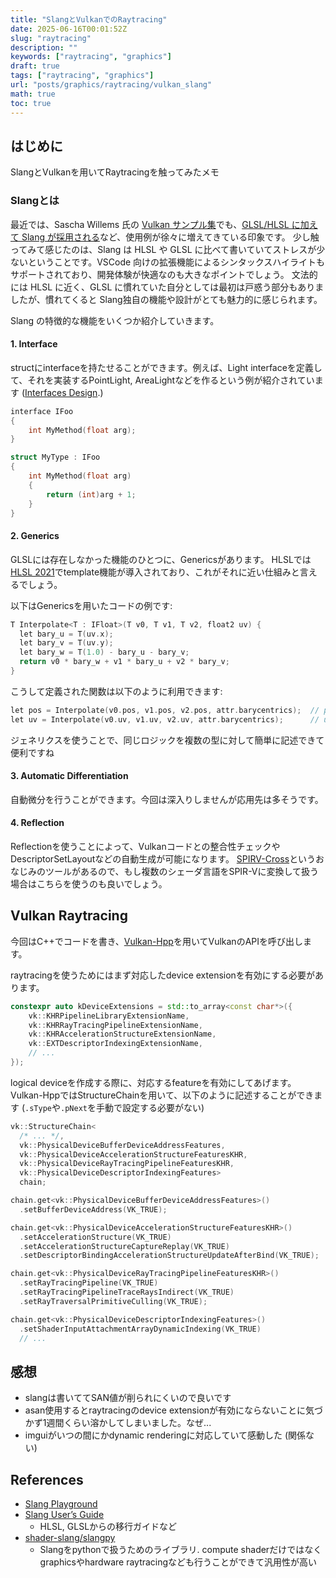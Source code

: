```yaml
---
title: "SlangとVulkanでのRaytracing"
date: 2025-06-16T00:01:52Z
slug: "raytracing"
description: ""
keywords: ["raytracing", "graphics"]
draft: true
tags: ["raytracing", "graphics"]
url: "posts/graphics/raytracing/vulkan_slang"
math: true
toc: true
---
```


## はじめに
SlangとVulkanを用いてRaytracingを触ってみたメモ

### Slangとは
最近では、Sascha Willems 氏の [Vulkan サンプル集](https://github.com/SaschaWillems/Vulkan)でも、[GLSL/HLSL に加えて Slang が採用される](https://www.saschawillems.de/blog/2025/06/03/shaders-for-vulkan-samples-now-also-available-in-slang/)など、使用例が徐々に増えてきている印象です。
少し触ってみて感じたのは、Slang は HLSL や GLSL に比べて書いていてストレスが少ないということです。VSCode 向けの拡張機能によるシンタックスハイライトもサポートされており、開発体験が快適なのも大きなポイントでしょう。
文法的には HLSL に近く、GLSL に慣れていた自分としては最初は戸惑う部分もありましたが、慣れてくると Slang独自の機能や設計がとても魅力的に感じられます。

Slang の特徴的な機能をいくつか紹介していきます。
####  1. Interface
structにinterfaceを持たせることができます。例えば、Light interfaceを定義して、それを実装するPointLight, AreaLightなどを作るという例が紹介されています
 ([Interfaces Design](https://github.com/shader-slang/slang/blob/master/docs/design/interfaces.md).)

```cpp
interface IFoo
{
    int MyMethod(float arg);
}

struct MyType : IFoo
{
    int MyMethod(float arg)
    {
        return (int)arg + 1;
    }
}
```


#### 2. Generics
GLSLには存在しなかった機能のひとつに、Genericsがあります。
HLSLでは[HLSL 2021](https://devblogs.microsoft.com/directx/announcing-hlsl-2021/)でtemplate機能が導入されており、これがそれに近い仕組みと言えるでしょう。

以下はGenericsを用いたコードの例です:
```cpp
T Interpolate<T : IFloat>(T v0, T v1, T v2, float2 uv) {
  let bary_u = T(uv.x);
  let bary_v = T(uv.y);
  let bary_w = T(1.0) - bary_u - bary_v;
  return v0 * bary_w + v1 * bary_u + v2 * bary_v;
}
```

こうして定義された関数は以下のように利用できます:
```cpp
let pos = Interpolate(v0.pos, v1.pos, v2.pos, attr.barycentrics);  // posはfloat3
let uv = Interpolate(v0.uv, v1.uv, v2.uv, attr.barycentrics);      // uvはfloat2
```
ジェネリクスを使うことで、同じロジックを複数の型に対して簡単に記述できて便利ですね

#### 3. Automatic Differentiation
自動微分を行うことができます。今回は深入りしませんが応用先は多そうです。

#### 4. Reflection
Reflectionを使うことによって、Vulkanコードとの整合性チェックやDescriptorSetLayoutなどの自動生成が可能になります。
[SPIRV-Cross](https://github.com/KhronosGroup/SPIRV-Cross)というおなじみのツールがあるので、もし複数のシェーダ言語をSPIR-Vに変換して扱う場合はこちらを使うのも良いでしょう。

## Vulkan Raytracing
今回はC++でコードを書き、[Vulkan-Hpp](https://github.com/KhronosGroup/Vulkan-Hpp)を用いてVulkanのAPIを呼び出します。

raytracingを使うためにはまず対応したdevice extensionを有効にする必要があります。
```cpp
constexpr auto kDeviceExtensions = std::to_array<const char*>({
    vk::KHRPipelineLibraryExtensionName,
    vk::KHRRayTracingPipelineExtensionName,
    vk::KHRAccelerationStructureExtensionName,
    vk::EXTDescriptorIndexingExtensionName,
    // ...
});
```

logical deviceを作成する際に、対応するfeatureを有効にしてあげます。
Vulkan-HppではStructureChainを用いて、以下のように記述することができます (`.sType`や`.pNext`を手動で設定する必要がない)
```cpp
vk::StructureChain<
  /* ... */,
  vk::PhysicalDeviceBufferDeviceAddressFeatures,
  vk::PhysicalDeviceAccelerationStructureFeaturesKHR,
  vk::PhysicalDeviceRayTracingPipelineFeaturesKHR,
  vk::PhysicalDeviceDescriptorIndexingFeatures>
  chain;

chain.get<vk::PhysicalDeviceBufferDeviceAddressFeatures>()
  .setBufferDeviceAddress(VK_TRUE);

chain.get<vk::PhysicalDeviceAccelerationStructureFeaturesKHR>()
  .setAccelerationStructure(VK_TRUE)
  .setAccelerationStructureCaptureReplay(VK_TRUE)
  .setDescriptorBindingAccelerationStructureUpdateAfterBind(VK_TRUE);

chain.get<vk::PhysicalDeviceRayTracingPipelineFeaturesKHR>()
  .setRayTracingPipeline(VK_TRUE)
  .setRayTracingPipelineTraceRaysIndirect(VK_TRUE)
  .setRayTraversalPrimitiveCulling(VK_TRUE);

chain.get<vk::PhysicalDeviceDescriptorIndexingFeatures>()
  .setShaderInputAttachmentArrayDynamicIndexing(VK_TRUE)
  // ...
```



## 感想
- slangは書いててSAN値が削られにくいので良いです
- asan使用するとraytracingのdevice extensionが有効にならないことに気づかず1週間くらい溶かしてしまいました。なぜ...
- imguiがいつの間にかdynamic renderingに対応していて感動した (関係ない)


## References
- [Slang Playground](https://shader-slang.org/slang-playground/)
- [Slang User’s Guide](https://docs.shader-slang.org/en/latest/external/slang/docs/user-guide/)
  - HLSL, GLSLからの移行ガイドなど 
- [shader-slang/slangpy](https://github.com/shader-slang/slangpy)
  - Slangをpythonで扱うためのライブラリ. compute shaderだけではなくgraphicsやhardware raytracingなども行うことができて汎用性が高い
